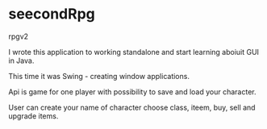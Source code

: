 # seecondRpg
rpgv2

I wrote this application to working standalone and start learning aboiuit GUI in Java.

This time it was Swing - creating window applications.

Api is game for one player with possibility to save and load your character.

User can create your name of character choose class, iteem, buy, sell and upgrade items.
